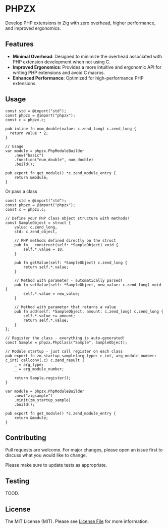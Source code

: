 # PHPZX

Develop PHP extensions in Zig with zero overhead, higher performance, and improved ergonomics.

## Features

- **Minimal Overhead**: Designed to minimize the overhead associated with PHP extension development when not using C.
- **Improved Ergonomics**: Provides a more intuitive and ergonomic API for writing PHP extensions and avoid C macros.
- **Enhanced Performance**: Optimized for high-performance PHP extensions.

## Usage

```zig
const std = @import("std");
const phpzx = @import("phpzx");
const c = phpzx.c;

pub inline fn num_double(value: c.zend_long) c.zend_long {
  return value * 2;
}

// Usage
var module = phpzx.PhpModuleBuilder
    .new("basic")
    .function("num_double", num_double)
    .build();

pub export fn get_module() *c.zend_module_entry {
    return &module;
}

```

Or pass a class

```zig
const std = @import("std");
const phpzx = @import("phpzx");
const c = phpzx.c;

// Define your PHP class object structure with methods!
const SampleObject = struct {
    value: c.zend_long,
    std: c.zend_object,

    // PHP methods defined directly on the struct
    pub fn __construct(self: *SampleObject) void {
        self.*.value = 10;
    }

    pub fn getValue(self: *SampleObject) c.zend_long {
        return self.*.value;
    }

    // Method with parameter - automatically parsed!
    pub fn setValue(self: *SampleObject, new_value: c.zend_long) void {
        self.*.value = new_value;
    }

    // Method with parameter that returns a value
    pub fn add(self: *SampleObject, amount: c.zend_long) c.zend_long {
        self.*.value += amount;
        return self.*.value;
    }
};

// Register the class - everything is auto-generated!
const Sample = phpzx.PhpClass("Sample", SampleObject);

// Module startup - just call register on each class
pub export fn zm_startup_sample(arg_type: c_int, arg_module_number: c_int) callconv(.c) c.zend_result {
    _ = arg_type;
    _ = arg_module_number;

    return Sample.register();
}

var module = phpzx.PhpModuleBuilder
    .new("zigsample")
    .minit(zm_startup_sample)
    .build();

pub export fn get_module() *c.zend_module_entry {
    return &module;
}
```

## Contributing

Pull requests are welcome. For major changes, please open an issue first to discuss what you would like to change.

Please make sure to update tests as appropriate.

## Testing

TOOD.

## License

The MIT License (MIT). Please see [License File](LICENSE.md) for more information.
